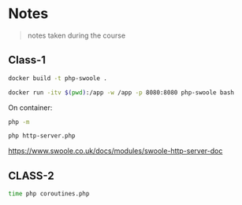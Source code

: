 # Notes

> notes taken during the course

<!-- https://gitignore.io -->
<!-- https://github.com/github/gitignore -->

## Class-1

```sh
docker build -t php-swoole .

docker run -itv $(pwd):/app -w /app -p 8080:8080 php-swoole bash
```

On container:

```sh
php -m

php http-server.php
```

https://www.swoole.co.uk/docs/modules/swoole-http-server-doc

## CLASS-2

```sh
time php coroutines.php
```
